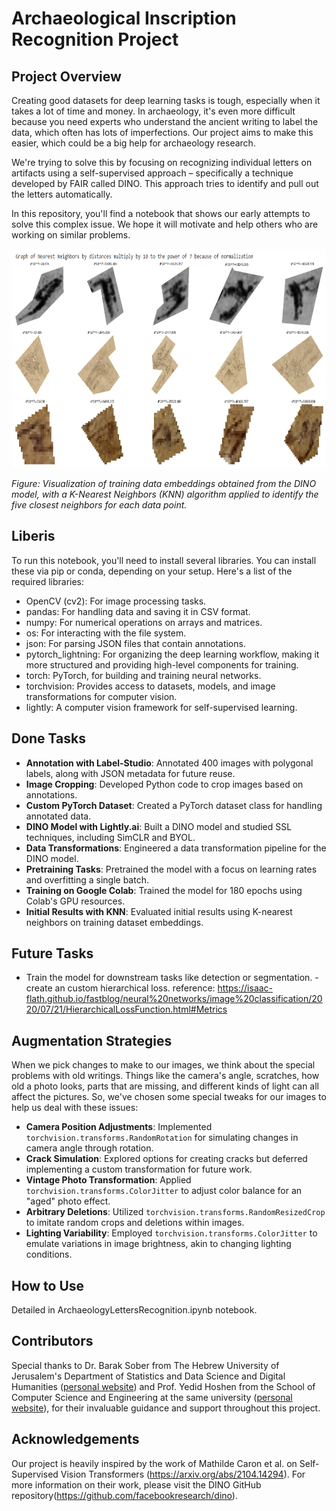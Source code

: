 # Archaeological Inscription Recognition Project

## Project Overview

Creating good datasets for deep learning tasks is tough, especially when it takes a lot of time and money. In archaeology, it's even more difficult because you need experts who understand the ancient writing to label the data, which often has lots of imperfections. Our project aims to make this easier, which could be a big help for archaeology research.

We're trying to solve this by focusing on recognizing individual letters on artifacts using a self-supervised approach – specifically a technique developed by FAIR called DINO. This approach tries to identify and pull out the letters automatically.

In this repository, you'll find a notebook that shows our early attempts to solve this complex issue. We hope it will motivate and help others who are working on similar problems.

<img src="https://github.com/YarinBeni/Archaeological-Inscription-Recognition-Project/blob/main/embedding_knn_plots.png?raw=true" width="750" height="350">

*Figure: Visualization of training data embeddings obtained from the DINO model, with a K-Nearest Neighbors (KNN) algorithm applied to identify the five closest neighbors for each data point.*


## Liberis
To run this notebook, you'll need to install several libraries. You can install these via pip or conda, depending on your setup. Here's a list of the required libraries:
- OpenCV (cv2): For image processing tasks.
- pandas: For handling data and saving it in CSV format.
- numpy: For numerical operations on arrays and matrices.
- os: For interacting with the file system.
- json: For parsing JSON files that contain annotations.
- pytorch_lightning: For organizing the deep learning workflow, making it more structured and providing high-level components for training.
- torch: PyTorch, for building and training neural networks.
- torchvision: Provides access to datasets, models, and image transformations for computer vision.
- lightly: A computer vision framework for self-supervised learning.

## Done Tasks
- **Annotation with Label-Studio**: Annotated 400 images with polygonal labels, along with JSON metadata for future reuse.
- **Image Cropping**: Developed Python code to crop images based on annotations.
- **Custom PyTorch Dataset**: Created a PyTorch dataset class for handling annotated data.
- **DINO Model with Lightly.ai**: Built a DINO model and studied SSL techniques, including SimCLR and BYOL.
- **Data Transformations**: Engineered a data transformation pipeline for the DINO model.
- **Pretraining Tasks**: Pretrained the model with a focus on learning rates and overfitting a single batch.
- **Training on Google Colab**: Trained the model for 180 epochs using Colab's GPU resources.
- **Initial Results with KNN**: Evaluated initial results using K-nearest neighbors on training dataset embeddings.

## Future Tasks
- Train the model for downstream tasks like detection or segmentation.
-create an custom hierarchical loss. reference: https://isaac-flath.github.io/fastblog/neural%20networks/image%20classification/2020/07/21/HierarchicalLossFunction.html#Metrics

## Augmentation Strategies
When we pick changes to make to our images, we think about the special problems with old writings. Things like the camera's angle, scratches, how old a photo looks, parts that are missing, and different kinds of light can all affect the pictures. So, we've chosen some special tweaks for our images to help us deal with these issues:
- **Camera Position Adjustments**: Implemented `torchvision.transforms.RandomRotation` for simulating changes in camera angle through rotation.
- **Crack Simulation**: Explored options for creating cracks but deferred implementing a custom transformation for future work.
- **Vintage Photo Transformation**: Applied `torchvision.transforms.ColorJitter` to adjust color balance for an "aged" photo effect.
- **Arbitrary Deletions**: Utilized `torchvision.transforms.RandomResizedCrop` to imitate random crops and deletions within images.
- **Lighting Variability**: Employed `torchvision.transforms.ColorJitter` to emulate variations in image brightness, akin to changing lighting conditions.
## How to Use
Detailed in ArchaeologyLettersRecognition.ipynb notebook.

## Contributors
Special thanks to Dr. Barak Sober from The Hebrew University of Jerusalem's Department of Statistics and Data Science and Digital Humanities ([personal website](https://barakino.wixsite.com/academics)) and Prof. Yedid Hoshen from the School of Computer Science and Engineering at the same university ([personal website](https://www.cs.huji.ac.il/~yedid/)), for their invaluable guidance and support throughout this project.

## Acknowledgements
Our project is heavily inspired by the work of Mathilde Caron et al. on Self-Supervised Vision Transformers (https://arxiv.org/abs/2104.14294).
For more information on their work, please visit the DINO GitHub repository(https://github.com/facebookresearch/dino).

